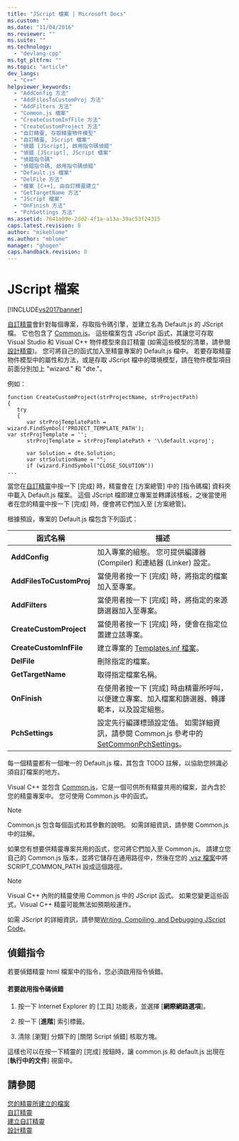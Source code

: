 ```yaml
---
title: "JScript 檔案 | Microsoft Docs"
ms.custom: ""
ms.date: "11/04/2016"
ms.reviewer: ""
ms.suite: ""
ms.technology: 
  - "devlang-cpp"
ms.tgt_pltfrm: ""
ms.topic: "article"
dev_langs: 
  - "C++"
helpviewer_keywords: 
  - "AddConfig 方法"
  - "AddFilesToCustomProj 方法"
  - "AddFilters 方法"
  - "Common.js 檔案"
  - "CreateCustomInfFile 方法"
  - "CreateCustomProject 方法"
  - "自訂精靈, 存取精靈物件模型"
  - "自訂精靈, JScript 檔案"
  - "偵錯 [JScript], 啟用指令碼偵錯"
  - "偵錯 [JScript], JScript 檔案"
  - "偵錯指令碼"
  - "偵錯指令碼, 啟用指令碼偵錯"
  - "Default.js 檔案"
  - "DelFile 方法"
  - "檔案 [C++], 由自訂精靈建立"
  - "GetTargetName 方法"
  - "JScript 檔案"
  - "OnFinish 方法"
  - "PchSettings 方法"
ms.assetid: 7841a09e-2dd2-4f1a-a13a-39ac53f24315
caps.latest.revision: 8
author: "mikeblome"
ms.author: "mblome"
manager: "ghogen"
caps.handback.revision: 8
---
```

# JScript 檔案
[!INCLUDE[vs2017banner](../assembler/inline/includes/vs2017banner.md)]

[自訂精靈](../ide/custom-wizard.md)會針對每個專案，存取指令碼引擎，並建立名為 Default.js 的 JScript 檔。  它也包含了 [Common.js](../ide/customizing-cpp-wizards-with-common-jscript-functions.md)。  這些檔案包含 JScript 函式，其讓您可存取 Visual Studio 和 Visual C\+\+ 物件模型來自訂精靈   \(如需這些模型的清單，請參閱[設計精靈](../ide/designing-a-wizard.md)\)。 您可將自己的函式加入至精靈專案的 Default.js 檔中。  若要存取精靈物件模型中的屬性和方法，或是存取 JScript 檔中的環境模型，請在物件模型項目前面分別加上 "wizard." 和 "dte."。  
  
 例如：  
  
```  
function CreateCustomProject(strProjectName, strProjectPath)  
{  
   try  
   {  
      var strProjTemplatePath = wizard.FindSymbol('PROJECT_TEMPLATE_PATH');  
var strProjTemplate = '';  
      strProjTemplate = strProjTemplatePath + '\\default.vcproj';  
  
      var Solution = dte.Solution;  
      var strSolutionName = "";  
      if (wizard.FindSymbol("CLOSE_SOLUTION"))  
...  
```  
  
 當您在[自訂精靈](../ide/custom-wizard.md)中按一下 \[完成\] 時，精靈會在 \[方案總管\] 中的 \[指令碼檔\] 資料夾中載入 Default.js 檔案。  這個 JScript 檔即建立專案並轉譯該樣板，之後當使用者在您的精靈中按一下 \[完成\] 時，便會將它們加入至 \[方案總管\]。  
  
 根據預設，專案的 Default.js 檔包含下列函式：  
  
|函式名稱|描述|  
|----------|--------|  
|**AddConfig**|加入專案的組態。  您可提供編譯器 \(Compiler\) 和連結器 \(Linker\) 設定。|  
|**AddFilesToCustomProj**|當使用者按一下 \[完成\] 時，將指定的檔案加入至專案。|  
|**AddFilters**|當使用者按一下 \[完成\] 時，將指定的來源篩選器加入至專案。|  
|**CreateCustomProject**|當使用者按一下 \[完成\] 時，便會在指定位置建立該專案。|  
|**CreateCustomInfFile**|建立專案的 [Templates.inf 檔案](../ide/templates-inf-file.md)。|  
|**DelFile**|刪除指定的檔案。|  
|**GetTargetName**|取得指定檔案名稱。|  
|**OnFinish**|在使用者按一下 \[完成\] 時由精靈所呼叫，以便建立專案、加入檔案和篩選器、轉譯範本，以及設定組態。|  
|**PchSettings**|設定先行編譯標頭設定值。  如需詳細資訊，請參閱 Common.js 參考中的 [SetCommonPchSettings](../ide/setcommonpchsettings.md)。|  
  
 每一個精靈都有一個唯一的 Default.js 檔，其包含 TODO 註解，以協助您辨識必須自訂檔案的地方。  
  
 Visual C\+\+ 並包含 [Common.js](../ide/customizing-cpp-wizards-with-common-jscript-functions.md)，它是一個可供所有精靈共用的檔案，並內含於您的精靈專案中。  您可使用 Common.js 中的函式。  
  
> [!NOTE]
>  Common.js 包含每個函式和其參數的說明。  如需詳細資訊，請參閱 Common.js 中的註解。  
  
 如果您有想要供精靈專案共用的函式，您可將它們加入至 Common.js。  請建立您自己的 Common.js 版本，並將它儲存在通用路徑中，然後在您的 [.vsz 檔案](../ide/dot-vsz-file-project-control.md)中將 SCRIPT\_COMMON\_PATH 設成這個路徑。  
  
> [!NOTE]
>  Visual C\+\+ 內附的精靈使用 Common.js 中的 JScript 函式。  如果您變更這些函式，Visual C\+\+ 精靈可能無法如預期般運作。  
  
 如需 JScript 的詳細資訊，請參閱[Writing, Compiling, and Debugging JScript Code](http://msdn.microsoft.com/zh-tw/13e57e7d-4867-4555-b9e4-fc24aa75e628)。  
  
## 偵錯指令  
 若要偵錯精靈 html 檔案中的指令，您必須啟用指令偵錯。  
  
#### 若要啟用指令碼偵錯  
  
1.  按一下 Internet Explorer 的 \[工具\] 功能表，並選擇 \[**網際網路選項**\]。  
  
2.  按一下 \[**進階**\] 索引標籤。  
  
3.  清除 \[瀏覽\] 分類下的 \[關閉 Script 偵錯\] 核取方塊。  
  
 這樣也可以在按一下精靈的 \[完成\] 按鈕時，讓 common.js 和 default.js 出現在 \[**執行中的文件**\] 視窗中。  
  
## 請參閱  
 [您的精靈所建立的檔案](../ide/files-created-for-your-wizard.md)   
 [自訂精靈](../ide/custom-wizard.md)   
 [建立自訂精靈](../ide/creating-a-custom-wizard.md)   
 [設計精靈](../ide/designing-a-wizard.md)